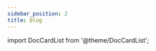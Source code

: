 ```yaml
---
sidebar_position: 2
title: Blog
---
```

import DocCardList from '@theme/DocCardList';


<DocCardList />